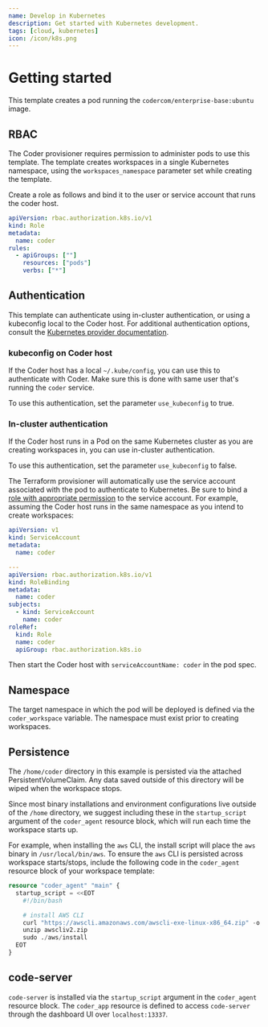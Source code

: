```yaml
---
name: Develop in Kubernetes
description: Get started with Kubernetes development.
tags: [cloud, kubernetes]
icon: /icon/k8s.png
---
```


# Getting started

This template creates a pod running the `codercom/enterprise-base:ubuntu` image.

## RBAC

The Coder provisioner requires permission to administer pods to use this template. The template
creates workspaces in a single Kubernetes namespace, using the `workspaces_namespace` parameter set
while creating the template.

Create a role as follows and bind it to the user or service account that runs the coder host.

```yaml
apiVersion: rbac.authorization.k8s.io/v1
kind: Role
metadata:
  name: coder
rules:
  - apiGroups: [""]
    resources: ["pods"]
    verbs: ["*"]
```

## Authentication

This template can authenticate using in-cluster authentication, or using a kubeconfig local to the
Coder host. For additional authentication options, consult the [Kubernetes provider
documentation](https://registry.terraform.io/providers/hashicorp/kubernetes/latest/docs).

### kubeconfig on Coder host

If the Coder host has a local `~/.kube/config`, you can use this to authenticate
with Coder. Make sure this is done with same user that's running the `coder` service.

To use this authentication, set the parameter `use_kubeconfig` to true.

### In-cluster authentication

If the Coder host runs in a Pod on the same Kubernetes cluster as you are creating workspaces in,
you can use in-cluster authentication.

To use this authentication, set the parameter `use_kubeconfig` to false.

The Terraform provisioner will automatically use the service account associated with the pod to
authenticate to Kubernetes. Be sure to bind a [role with appropriate permission](#rbac) to the
service account. For example, assuming the Coder host runs in the same namespace as you intend
to create workspaces:

```yaml
apiVersion: v1
kind: ServiceAccount
metadata:
  name: coder

---
apiVersion: rbac.authorization.k8s.io/v1
kind: RoleBinding
metadata:
  name: coder
subjects:
  - kind: ServiceAccount
    name: coder
roleRef:
  kind: Role
  name: coder
  apiGroup: rbac.authorization.k8s.io
```

Then start the Coder host with `serviceAccountName: coder` in the pod spec.

## Namespace

The target namespace in which the pod will be deployed is defined via the `coder_workspace`
variable. The namespace must exist prior to creating workspaces.

## Persistence

The `/home/coder` directory in this example is persisted via the attached PersistentVolumeClaim.
Any data saved outside of this directory will be wiped when the workspace stops.

Since most binary installations and environment configurations live outside of
the `/home` directory, we suggest including these in the `startup_script` argument
of the `coder_agent` resource block, which will run each time the workspace starts up.

For example, when installing the `aws` CLI, the install script will place the
`aws` binary in `/usr/local/bin/aws`. To ensure the `aws` CLI is persisted across
workspace starts/stops, include the following code in the `coder_agent` resource
block of your workspace template:

```terraform
resource "coder_agent" "main" {
  startup_script = <<EOT
    #!/bin/bash

    # install AWS CLI
    curl "https://awscli.amazonaws.com/awscli-exe-linux-x86_64.zip" -o "awscliv2.zip"
    unzip awscliv2.zip
    sudo ./aws/install
  EOT
}
```

## code-server

`code-server` is installed via the `startup_script` argument in the `coder_agent`
resource block. The `coder_app` resource is defined to access `code-server` through
the dashboard UI over `localhost:13337`.
